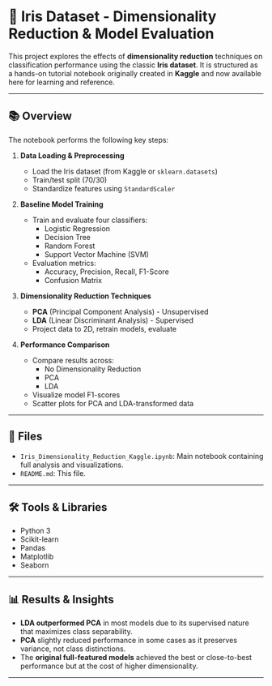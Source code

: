 # 🌸 Iris Dataset - Dimensionality Reduction & Model Evaluation

This project explores the effects of **dimensionality reduction** techniques on classification performance using the classic **Iris dataset**. It is structured as a hands-on tutorial notebook originally created in **Kaggle** and now available here for learning and reference.

---

## 📚 Overview

The notebook performs the following key steps:

1. **Data Loading & Preprocessing**
   - Load the Iris dataset (from Kaggle or `sklearn.datasets`)
   - Train/test split (70/30)
   - Standardize features using `StandardScaler`

2. **Baseline Model Training**
   - Train and evaluate four classifiers:
     - Logistic Regression
     - Decision Tree
     - Random Forest
     - Support Vector Machine (SVM)
   - Evaluation metrics:
     - Accuracy, Precision, Recall, F1-Score
     - Confusion Matrix

3. **Dimensionality Reduction Techniques**
   - **PCA** (Principal Component Analysis) - Unsupervised
   - **LDA** (Linear Discriminant Analysis) - Supervised
   - Project data to 2D, retrain models, evaluate

4. **Performance Comparison**
   - Compare results across:
     - No Dimensionality Reduction
     - PCA
     - LDA
   - Visualize model F1-scores
   - Scatter plots for PCA and LDA-transformed data

---

## 📁 Files

- `Iris_Dimensionality_Reduction_Kaggle.ipynb`: Main notebook containing full analysis and visualizations.
- `README.md`: This file.

---

## 🛠 Tools & Libraries

- Python 3
- Scikit-learn
- Pandas
- Matplotlib
- Seaborn

---

## 📊 Results & Insights

- **LDA outperformed PCA** in most models due to its supervised nature that maximizes class separability.
- **PCA** slightly reduced performance in some cases as it preserves variance, not class distinctions.
- The **original full-featured models** achieved the best or close-to-best performance but at the cost of higher dimensionality.

---
